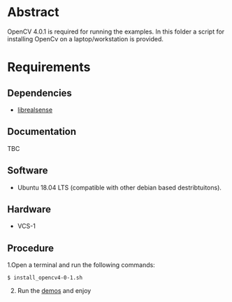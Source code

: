 # Abstract
OpenCV 4.0.1 is required for running the examples. In this folder a script for installing OpenCv on a laptop/workstation is provided.

# Requirements
## Dependencies
* [librealsense](https://github.com/IntelRealSense/librealsense)

## Documentation
TBC

## Software
* Ubuntu 18.04 LTS (compatible with other debian based destribtuitons).

## Hardware
* VCS-1

## Procedure
1.Open a terminal and run the following commands:
```
$ install_opencv4-0-1.sh
```
2. Run the [demos](https://github.com/SundanceMultiprocessorTechnology/VCS-1/tree/master/Software/Image_processing/demos) and enjoy
